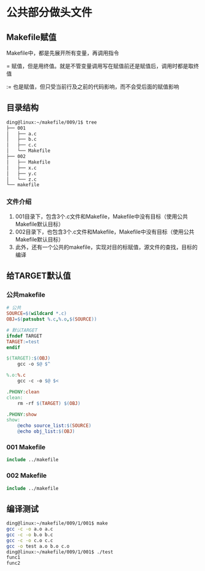 # 公共部分做头文件

## Makefile赋值

Makefile中，都是先展开所有变量，再调用指令

= 赋值，但是用终值。就是不管变量调用写在赋值前还是赋值后，调用时都是取终值

:= 也是赋值，但只受当前行及之前的代码影响，而不会受后面的赋值影响

## 目录结构

```sh
ding@linux:~/makefile/009/1$ tree
├── 001
│   ├── a.c
│   ├── b.c
│   ├── c.c
│   └── Makefile
├── 002
│   ├── Makefile
│   ├── x.c
│   ├── y.c
│   └── z.c
└── makefile
```

### 文件介绍

1. 001目录下，包含3个.c文件和Makefile，Makefile中没有目标（使用公共Makefile默认目标）
2. 002目录下，也包含3个.c文件和Makefile，Makefile中没有目标（使用公共Makefile默认目标）
3. 此外，还有一个公共的makefile，实现对目的标赋值，源文件的查找，目标的编译

## 给TARGET默认值

### 公共makefile

```mk
# 公共
SOURCE=$(wildcard *.c)
OBJ=$(patsubst %.c,%.o,$(SOURCE))

# 默认TARGET
ifndef TARGET
TARGET:=test
endif

$(TARGET):$(OBJ)
	gcc -o $@ $^

%.o:%.c
	gcc -c -o $@ $<

.PHONY:clean
clean:
	rm -rf $(TARGET) $(OBJ)

.PHONY:show
show:
	@echo source_list:$(SOURCE)
	@echo obj_list:$(OBJ)
```

### 001 Makefile

```mk
include ../makefile
```

### 002 Makefile

```mk
include ../makefile
```

## 编译测试

```sh
ding@linux:~/makefile/009/1/001$ make
gcc -c -o a.o a.c
gcc -c -o b.o b.c
gcc -c -o c.o c.c
gcc -o test a.o b.o c.o
ding@linux:~/makefile/009/1/001$ ./test 
func1
func2
```